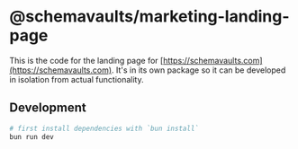 # @schemavaults/marketing-landing-page

This is the code for the landing page for [https://schemavaults.com](https://schemavaults.com). It's in its own package so it can be developed in isolation from actual functionality.

## Development

```bash
# first install dependencies with `bun install`
bun run dev
```
